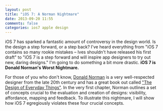 ```yaml
---
layout: post
title: "iOS 7: A Norman Nightmare"
date: 2013-09-20 11:55
comments: false
categories: ios7 apple design
---
```


iOS 7 has sparked a fantastic amount of controversy in the design world. Is the
design a step forward, or a step back? I've heard everything from "iOS 7
contains so many rookie mistakes – Ives shouldn't have released his first draft"
to "iOS 7 is a step forward and will inspire app designers to try out new,
daring designs." I'm going to do something a bit more drastic. **iOS 7 is Donald
Norman's Worst Nightmare.**

For those of you who don't know, [Donald Norman][] is a very well-respected
designer from the late 20th century and has a great book out called ["The Design
of Everyday Things"][]. In the very first chapter, Norman outlines a set of
concepts crucial to the evaluation and creation of designs: visibility,
affordance, mapping and feedback. To illustrate this nightmare, I will show how
iOS 7 egregiously violates these four crucial concepts.

[Donald Norman]: http://en.wikipedia.org/wiki/Donald_Norman
["The Design of Everyday Things"]: http://www.amazon.com/Design-Everyday-Things-Donald-Norman/dp/0465067107
